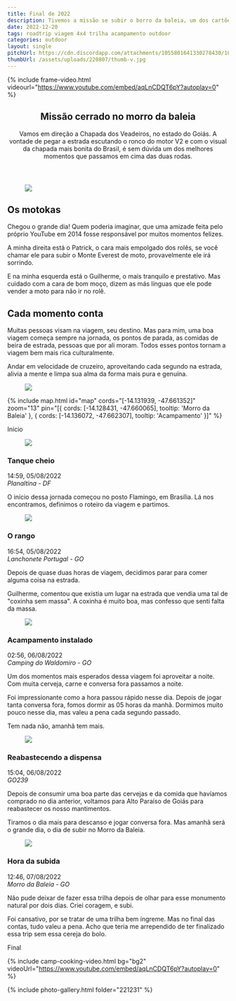 ```yaml
---
title: Final de 2022
description: Tivemos a missão se subir o borro da baleia, um dos cartões postais localizados na Chapada dos Veadeiros.
date: 2022-12-20
tags: roadtrip viagem 4x4 trilha acampamento outdoor
categories: outdoor
layout: single
pitchUrl: https://cdn.discordapp.com/attachments/1055801641330278430/1055819568980959262/ThalesCaricati_camping_seen_from_above_in_Chapada_dos_Veadeiros_c383b478-8de5-430f-930a-793a9b3ca706.png
thumbUrl: /assets/uploads/220807/thumb-v.jpg
---
```


{% include frame-video.html videourl="https://www.youtube.com/embed/aqLnCDQT6pY?autoplay=0"  %}

<div>
  <section>
    <header class="heading max-width">
      <h1 class="margin-bottom-16">Missão cerrado no morro da baleia</h1>
      <p>
        Vamos em direção a Chapada dos Veadeiros, no estado do Goiás. A
        vontade de pegar a estrada escutando o ronco do motor V2 e com o
        visual da chapada mais bonita do Brasil, é sem dúvida um dos
        melhores momentos que passamos em cima das duas rodas.
      </p>
    </header>
    <article class="photo-topics max-width margin-bottom-32">
      <figure class="photo">
        <img src="{{ '/assets/uploads/220807/20220808_145120.jpg' | absolute_url}}" loading="lazy" />
      </figure>
      <div class="photo-legend">
        <h2 class="margin-bottom-16">Os motokas</h2>
        <p>
          Chegou o grande dia! Quem poderia imaginar, que uma amizade feita
          pelo próprio YouTube em 2014 fosse responsável por muitos momentos
          felizes.
        </p>
        <p>
          A minha direita está o Patrick, o cara mais empolgado dos rolês,
          se você chamar ele para subir o Monte Everest de moto,
          provavelmente ele irá sorrindo.
        </p>
        <p>
          E na minha esquerda está o Guilherme, o mais tranquilo e
          prestativo. Mas cuidado com a cara de bom moço, dizem as más
          línguas que ele pode vender a moto para não ir no rolê.
        </p>
      </div>
    </article>
    <article class="photo-topics max-width margin-bottom-120">
      <div class="photo-legend">
        <h2 class="margin-bottom-16">Cada momento conta</h2>
        <p>
          Muitas pessoas visam na viagem, seu destino. Mas para mim, uma boa
          viagem começa sempre na jornada, os pontos de parada, as comidas
          de beira de estrada, pessoas que por ali moram. Todos esses pontos
          tornam a viagem bem mais rica culturalmente.
        </p>
        <p>
          Andar em velocidade de cruzeiro, aproveitando cada segundo na
          estrada, alivia a mente e limpa sua alma da forma mais pura e
          genuína.
        </p>
      </div>
      <figure class="photo">
        <img src="{{ '/assets/uploads/220807/20220808_175120.png' | absolute_url}}" loading="lazy" />
      </figure>
    </article>
  </section>

{% include map.html id="map" cords="[-14.131939, -47.661352]" zoom="13" pin="[{ cords: [-14.128431, -47.660065], tooltip: 'Morro da Baleia' }, { cords: [-14.136072, -47.662307], tooltip: 'Acampamento' }]"  %}

  <section class="road-timeline max-width mb-120 mt-120">
    <div class="street">
      <div class="pickup vehicle"></div>
    </div>
    <div class="stories">
      <div class="transit-board begin"><span>Início</span></div>
      <article>
        <figure class="photo">
          <img src="{{ '/assets/uploads/220807/photo1.jpg' | absolute_url}}" loading="lazy" />
        </figure>
        <div class="text">
          <h3>Tanque cheio</h3>
          <div class="infos">
            <time>14:59, 05/08/2022</time>
            <address>Planaltina - DF</address>
          </div>
          <p>
            O início dessa jornada começou no posto Flamingo, em Brasília.
            Lá nos encontramos, definimos o roteiro da viagem e partimos.
          </p>
        </div>
      </article>
      <article>
        <figure class="photo">
          <img src="{{ '/assets/uploads/220807/photo2.png' | absolute_url}}" loading="lazy" />
        </figure>
        <div class="text">
          <h3>O rango</h3>
          <div class="infos">
            <time>16:54, 05/08/2022</time>
            <address>Lanchonete Portugal - GO</address>
          </div>
          <p>
            Depois de quase duas horas de viagem, decidimos parar para comer
            alguma coisa na estrada.
          </p>
          <p>
            Guilherme, comentou que existia um lugar na estrada que vendia
            uma tal de "coxinha sem massa". A coxinha é muito boa, mas
            confesso que senti falta da massa.
          </p>
        </div>
      </article>
      <article>
        <figure class="photo">
          <img src="{{ '/assets/uploads/220807/photo3.jpg' | absolute_url}}" loading="lazy" />
        </figure>
        <div class="text">
          <h3>Acampamento instalado</h3>
          <div class="infos">
            <time>02:56, 06/08/2022</time>
            <address>Camping do Waldomiro - GO</address>
          </div>
          <p>
            Um dos momentos mais esperados dessa viagem foi aproveitar a
            noite. Com muita cerveja, carne e conversa fora passamos a
            noite.
          </p>
          <p>
            Foi impressionante como a hora passou rápido nesse dia. Depois
            de jogar tanta conversa fora, fomos dormir as 05 horas da manhã.
            Dormimos muito pouco nesse dia, mas valeu a pena cada segundo
            passado.
          </p>
          <p>Tem nada não, amanhã tem mais.</p>
        </div>
      </article>
      <article>
        <figure class="photo">
          <img src="{{ '/assets/uploads/220807/photo4.jpg' | absolute_url}}" loading="lazy" />
        </figure>
        <div class="text">
          <h3>Reabastecendo a dispensa</h3>
          <div class="infos">
            <time>15:04, 06/08/2022</time>
            <address>GO239</address>
          </div>
          <p>
            Depois de consumir uma boa parte das cervejas e da comida que
            havíamos comprado no dia anterior, voltamos para Alto Paraíso de
            Goiás para reabastecer os nosso mantimentos.
          </p>
          <p>
            Tiramos o dia mais para descanso e jogar conversa fora. Mas
            amanhã será o grande dia, o dia de subir no Morro da Baleia.
          </p>
        </div>
      </article>
      <article>
        <figure class="photo">
          <img src="{{ '/assets/uploads/220807/photo5.jpg' | absolute_url}}" loading="lazy" />
        </figure>
        <div class="text">
          <h3>Hora da subida</h3>
          <div class="infos">
            <time>12:46, 07/08/2022</time>
            <address>Morro da Baleia - GO</address>
          </div>
          <p>
            Não pude deixar de fazer essa trilha depois de olhar para esse
            monumento natural por dois dias. Criei coragem, e subi.
          </p>
          <p>
            Foi cansativo, por se tratar de uma trilha bem íngreme. Mas no
            final das contas, tudo valeu a pena. Acho que teria me
            arrependido de ter finalizado essa trip sem essa cereja do bolo.
          </p>
        </div>
      </article>
      <div class="transit-board end"><span>Final</span></div>
    </div>
  </section>

  {% include camp-cooking-video.html bg="bg2" videoUrl="https://www.youtube.com/embed/aqLnCDQT6pY?autoplay=0" %}

  <div class="mt-120">
    {% include photo-gallery.html folder="221231" %}
  </div>

  <div class="mb-120"></div>
</div>
